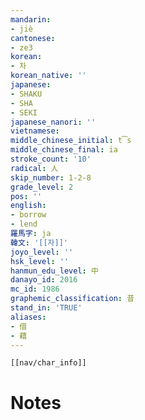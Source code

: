 ```yaml
---
mandarin:
- jiè
cantonese:
- ze3
korean:
- 차
korean_native: ''
japanese:
- SHAKU
- SHA
- SEKI
japanese_nanori: ''
vietnamese:
middle_chinese_initial: t͡s
middle_chinese_final: ia
stroke_count: '10'
radical: 人
skip_number: 1-2-8
grade_level: 2
pos: ''
english:
- borrow
- lend
羅馬字: ja
韓文: '[[자]]'
joyo_level: ''
hsk_level: ''
hanmun_edu_level: 中
danayo_id: 2016
mc_id: 1986
graphemic_classification: 昔
stand_in: 'TRUE'
aliases:
- 借
- 藉
---
```

```meta-bind-embed
[[nav/char_info]]
```

# Notes
